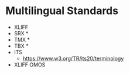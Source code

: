 # Multilingual Standards

* XLIFF
* SRX
    *
* TMX
    *
* TBX
    *
* ITS
    * https://www.w3.org/TR/its20/terminology
* XLIFF OMOS

